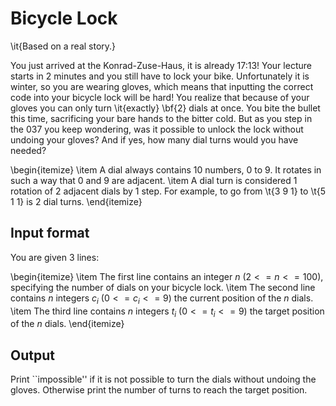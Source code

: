 <!--
Your gloves are too thick for the bicycle lock. You can only turn 2 dials at once, 2-100 numbers from 0 to 9 on lock. How many steps to turn to correct solution (if possible) given start position and correct position.


Variation: instead of 2 dials at once, give m dials to turn.
Variation 2: instead of saying whether a given position is possible, give the number of possible positions for a given m and a given target position

=== 

As you arrive at the KZH with your bicycle, you notice that your lock may be hard to unlock, because you are wearing thick gloves. 

===

-->

# Bicycle Lock

\it{Based on a real story.}

You just arrived at the Konrad-Zuse-Haus, it is already 17:13! Your lecture starts in 2 minutes and you still have to lock your bike. Unfortunately it is winter, so you are wearing gloves, which means that inputting the correct code into your bicycle lock will be hard! You realize that because of your gloves you can only turn \it{exactly} \bf{2} dials at once. You bite the bullet this time, sacrificing your bare hands to the bitter cold. But as you step in the 037 you keep wondering, was it possible to unlock the lock without undoing your gloves? And if yes, how many dial turns would you have needed?

\begin{itemize}
\item A dial always contains 10 numbers, 0 to 9. It rotates in such a way that 0 and 9 are adjacent.
\item A dial turn is considered 1 rotation of 2 adjacent dials by 1 step. For example, to go from \t{3 9 1} to \t{5 1 1} is 2 dial turns.
\end{itemize}


## Input format

You are given 3 lines: 

\begin{itemize}
\item The first line contains an integer $n$ ($2 <= n <= 100$), specifying the number of dials on your bicycle lock.
\item The second line contains $n$ integers $c_i$ ($0 <= c_i <= 9$) the current position of the $n$ dials.
\item The third line contains $n$ integers $t_i$ ($0 <= t_i <= 9$) the target position of the $n$ dials.
\end{itemize}

## Output 

Print ``impossible'' if it is not possible to turn the dials without undoing the gloves. Otherwise print the number of turns to reach the target position.
